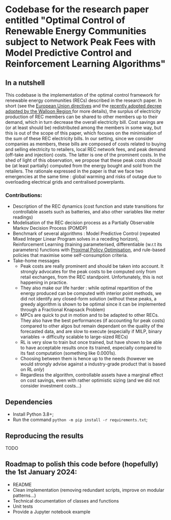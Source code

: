 # Codebase for the research paper entitled "Optimal Control of Renewable Energy Communities subject to Network Peak Fees with Model Predictive Control and Reinforcement Learning Algorithms"

## In a nutshell

This codebase is the implementation of the optimal control framework for renewable energy communities (RECs) described in the research paper. In short (see the [European Union directives](https://eur-lex.europa.eu/legal-content/EN/TXT/?uri=CELEX%3A32023L2413&qid=1699364355105) and the [recently adopted decree adopted by the Walloon Region ](https://www.ejustice.just.fgov.be/cgi/article_body.pl?language=fr&caller=summary&pub_date=2023-09-28&numac=2023044651) for more details), the surplus of electricity production of REC members can be shared to other members up to their demand, which in turn decrease the overall electricity bill. Cost savings are (or at least should be) redistributed among the members in some way, but this is out of the scope of this paper, which focuses on the minimisation of the sum of these REC electricity bills. In our setting, since we consider companies as members, these bills are composed of costs related to buying and selling electricity to retailers, local REC network fees, and peak demand (off-take and injection) costs. The latter is one of the prominent costs. In the shed of light of this observation, we propose that these peak costs should be (at least partially) computed from the energy bought and sold from the retailers. The rationale expressed in the paper is that we face two emergencies at the same time : global warming and risks of outage due to overloading electrical grids and centralised powerplants.

### Contributions:

- Description of the REC dynamics (cost function and state transitions for controllable assets such as batteries, and also other variables like meter readings)
- Modelisation of the REC decision process as a Partially Observable Markov Decision Process (POMDP)
- Benchmark of several algorithms : Model Predictive Control (repeated Mixed Integer Linear Program solves in a receding horizon), Reinforcement Learning (training parameterised, differentiable (w.r.t its parameters) functions with [Proximal Policy Optimisation](https://arxiv.org/abs/1707.06347), and rule-based policies that maximise some self-consumption criteria.
- Take-home messages
    - Peak costs are really prominent and should be taken into account. It strongly advocates for the peak costs to be computed only from retail exchanges, from the REC standpoint. Unfortunately, this is not happening in practice.
    - They also make our life harder : while optimal repartition of the energy produced can be computed with interior point methods, we did not identify any closed-form solution (without these peaks, a greedy algorithm is shown to be optimal since it can be implemented through a Fractional Knapsack Problem)
    - MPCs are quick to put in motion and to be adapted to other RECs. They also have the best performances (if accounting for peak costs) compared to other algos but remain dependant on the quality of the forecasted data, and are slow to execute (especially if MILP, binary variables -> difficulty scalable to large-sized RECs)
    - RL is very slow to train but once trained, but have shown to be able to have acceptable results once its trained, especially compared to its fast computation (something like 0.0001s).
    - Choosing between them is hence up to the needs (however we would strongly advise against a industry-grade product that is based on RL *only*)
    - Regardless the algorithm, controllable assets have a marginal effect on cost savings, even with rather optimistic sizing (and we did not consider investment costs...)

## Dependencies

- Install Python 3.8+;
- Run the command `python -m pip install -r requirements.txt`;


## Reproducing the results

TODO



## Roadmap to polish this code before (hopefully) the 1st January 2O24:

  - README
  - Clean implementation (removing redundant scripts, improve on modular patterns...)
  - Technical documentation of classes and functions 
  - Unit tests
  - Provide a Jupyter notebook example
